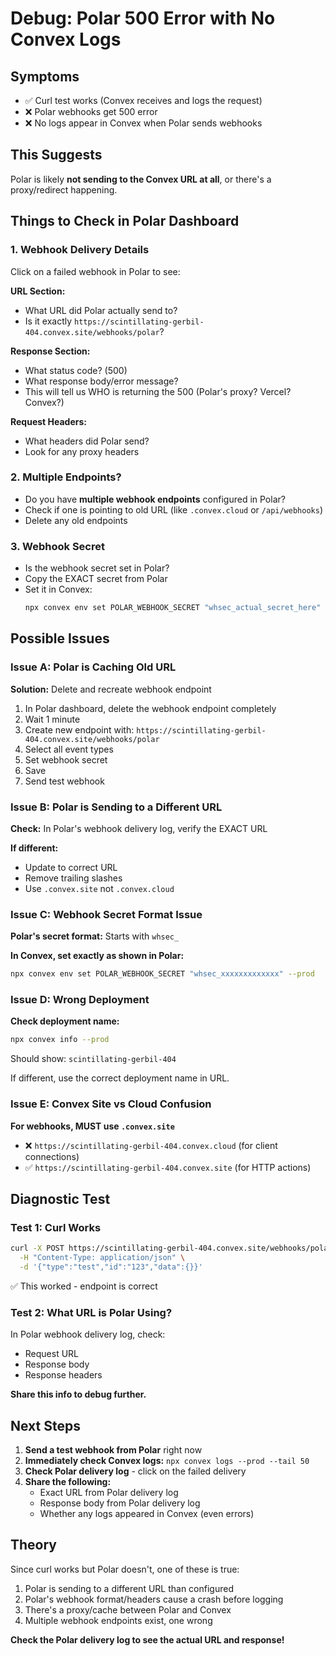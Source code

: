 # Debug: Polar 500 Error with No Convex Logs

## Symptoms
- ✅ Curl test works (Convex receives and logs the request)
- ❌ Polar webhooks get 500 error
- ❌ No logs appear in Convex when Polar sends webhooks

## This Suggests

Polar is likely **not sending to the Convex URL at all**, or there's a proxy/redirect happening.

## Things to Check in Polar Dashboard

### 1. Webhook Delivery Details

Click on a failed webhook in Polar to see:

**URL Section:**
- What URL did Polar actually send to?
- Is it exactly `https://scintillating-gerbil-404.convex.site/webhooks/polar`?

**Response Section:**
- What status code? (500)
- What response body/error message?
- This will tell us WHO is returning the 500 (Polar's proxy? Vercel? Convex?)

**Request Headers:**
- What headers did Polar send?
- Look for any proxy headers

### 2. Multiple Endpoints?

- Do you have **multiple webhook endpoints** configured in Polar?
- Check if one is pointing to old URL (like `.convex.cloud` or `/api/webhooks`)
- Delete any old endpoints

### 3. Webhook Secret

- Is the webhook secret set in Polar?
- Copy the EXACT secret from Polar
- Set it in Convex:
  ```bash
  npx convex env set POLAR_WEBHOOK_SECRET "whsec_actual_secret_here" --prod
  ```

## Possible Issues

### Issue A: Polar is Caching Old URL

**Solution:** Delete and recreate webhook endpoint

1. In Polar dashboard, delete the webhook endpoint completely
2. Wait 1 minute
3. Create new endpoint with: `https://scintillating-gerbil-404.convex.site/webhooks/polar`
4. Select all event types
5. Set webhook secret
6. Save
7. Send test webhook

### Issue B: Polar is Sending to a Different URL

**Check:** In Polar's webhook delivery log, verify the EXACT URL

**If different:**
- Update to correct URL
- Remove trailing slashes
- Use `.convex.site` not `.convex.cloud`

### Issue C: Webhook Secret Format Issue

**Polar's secret format:** Starts with `whsec_`

**In Convex, set exactly as shown in Polar:**
```bash
npx convex env set POLAR_WEBHOOK_SECRET "whsec_xxxxxxxxxxxxx" --prod
```

### Issue D: Wrong Deployment

**Check deployment name:**
```bash
npx convex info --prod
```

Should show: `scintillating-gerbil-404`

If different, use the correct deployment name in URL.

### Issue E: Convex Site vs Cloud Confusion

**For webhooks, MUST use `.convex.site`**
- ❌ `https://scintillating-gerbil-404.convex.cloud` (for client connections)
- ✅ `https://scintillating-gerbil-404.convex.site` (for HTTP actions)

## Diagnostic Test

### Test 1: Curl Works
```bash
curl -X POST https://scintillating-gerbil-404.convex.site/webhooks/polar \
  -H "Content-Type: application/json" \
  -d '{"type":"test","id":"123","data":{}}'
```

✅ This worked - endpoint is correct

### Test 2: What URL is Polar Using?

In Polar webhook delivery log, check:
- Request URL
- Response body
- Response headers

**Share this info to debug further.**

## Next Steps

1. **Send a test webhook from Polar** right now
2. **Immediately check Convex logs:** `npx convex logs --prod --tail 50`
3. **Check Polar delivery log** - click on the failed delivery
4. **Share the following:**
   - Exact URL from Polar delivery log
   - Response body from Polar delivery log
   - Whether any logs appeared in Convex (even errors)

## Theory

Since curl works but Polar doesn't, one of these is true:
1. Polar is sending to a different URL than configured
2. Polar's webhook format/headers cause a crash before logging
3. There's a proxy/cache between Polar and Convex
4. Multiple webhook endpoints exist, one wrong

**Check the Polar delivery log to see the actual URL and response!**
